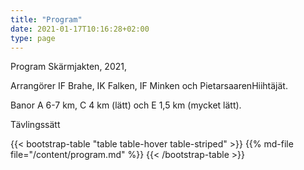 ```yaml
---
title: "Program"
date: 2021-01-17T10:16:28+02:00
type: page
---
```


Program
Skärmjakten, 2021, 


Arrangörer
IF Brahe, IK Falken, IF Minken och PietarsaarenHiihtäjät.

Banor
A 6-7 km, C 4 km (lätt) och E 1,5 km (mycket lätt).

Tävlingssätt

{{< bootstrap-table "table table-hover table-striped" >}}
{{% md-file file="/content/program.md" %}}
{{< /bootstrap-table >}}

